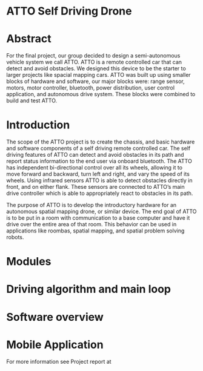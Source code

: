 # ATTO Self Driving Drone

<h1>Abstract</h1>
For the final project, our group decided to design a semi-autonomous vehicle system we call
ATTO. ATTO is a remote controlled car that can detect and avoid obstacles. We designed this
device to be the starter to larger projects like spacial mapping cars. ATTO was built up using
smaller blocks of hardware and software, our major blocks were: range sensor, motors, motor
controller, bluetooth, power distribution, user control application, and autonomous drive system.
These blocks were combined to build and test ATTO.

<h1>Introduction</h1>
The scope of the ATTO project is to create the chassis, and basic hardware and software
components of a self driving remote controlled car. The self driving features of ATTO can detect
and avoid obstacles in its path and report status information to the end user via onboard
bluetooth. The ATTO has independent bi-directional control over all its wheels, allowing it to
move forward and backward, turn left and right, and vary the speed of its wheels. Using infrared
sensors ATTO is able to detect obstacles directly in front, and on either flank. These sensors
are connected to ATTO’s main drive controller which is able to appropriately react to obstacles
in its path.

The purpose of ATTO is to develop the introductory hardware for an autonomous spatial
mapping drone, or similar device. The end goal of ATTO is to be put in a room with
communication to a base computer and have it drive over the entire area of that room. This
behavior can be used in applications like roombas, spatial mapping, and spatial problem solving
robots.

<h1>Modules</h1>

<h1>Driving algorithm and main loop</h1>

<h1>Software overview</h1>

<h1>Mobile Application</h1>

For more information see Project report at
